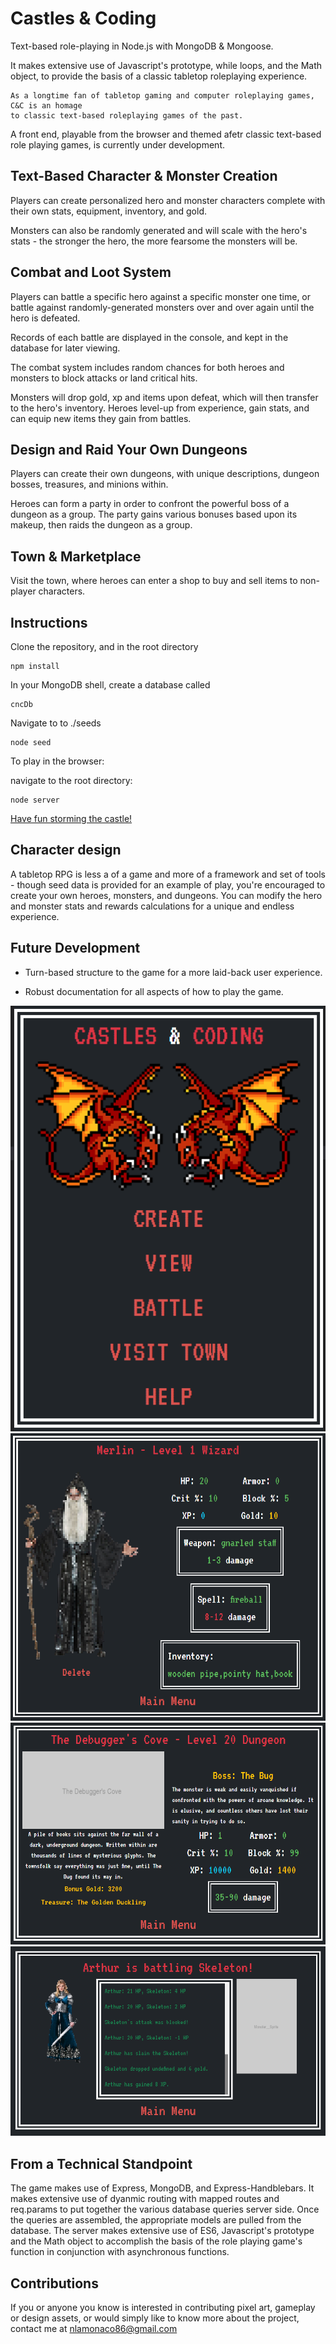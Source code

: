 # Castles & Coding

Text-based role-playing in Node.js with MongoDB & Mongoose.

It makes extensive use of Javascript's prototype, while loops, and the Math object, to provide the basis of a classic tabletop roleplaying experience. 

```
As a longtime fan of tabletop gaming and computer roleplaying games, C&C is an homage 
to classic text-based roleplaying games of the past.
```

A front end, playable from the browser and themed afetr classic text-based role playing games, is currently under development. 

## Text-Based Character & Monster Creation

Players can create personalized hero and monster characters complete with their own stats, equipment, inventory, and gold.

Monsters can also be randomly generated and will scale with the hero's stats - the stronger the hero, the more fearsome the monsters will be.

## Combat and Loot System

Players can battle a specific hero against a specific monster one time, or battle against randomly-generated monsters over and over again until the hero is defeated.

Records of each battle are displayed in the console, and kept in the database for later viewing.

The combat system includes random chances for both heroes and monsters to block attacks or land critical hits. 

Monsters will drop gold, xp and items upon defeat, which will then transfer to the hero's inventory. Heroes level-up from experience, gain stats, and can equip new items they gain from battles.

## Design and Raid Your Own Dungeons

Players can create their own dungeons, with unique descriptions, dungeon bosses, treasures, and minions within.

Heroes can form a party in order to confront the powerful boss of a dungeon as a group. The party gains various bonuses based upon its makeup, then raids the dungeon as a group.  

## Town & Marketplace

Visit the town, where heroes can enter a shop to buy and sell items to non-player characters.

## Instructions

Clone the repository, and in the root directory
```
npm install
```

In your MongoDB shell, create a database called 
```
cncDb
```

Navigate to to ./seeds
```
node seed
```

To play in the browser:

navigate to the root directory:

```
node server
```


[Have fun storming the castle!](https://www.youtube.com/watch?v=AjUmULa0R-8)

## Character design

A tabletop RPG is less a of a game and more of a framework and set of tools - though seed data is provided for an example of play, you're encouraged to create your own heroes, monsters, and dungeons. You can modify the hero and monster stats and rewards calculations for a unique and endless experience. 

## Future Development

- Turn-based structure to the game for a more laid-back user experience. 

- Robust documentation for all aspects of how to play the game.

![GUI](./screenshots/screenshot9.png)
![raiding a dungeon](./screenshots/screenshot11.png)
![viewing a hero](./screenshots/screenshot10.png)
![battle a monster](./screenshots/screenshot12.png)

## From a Technical Standpoint

The game makes use of Express, MongoDB, and Express-Handblebars. It makes extensive use of dyanmic routing with mapped routes and req.params to put together the various database queries server side. Once the queries are assembled, the appropriate models are pulled from the database. The server makes extensive use of ES6, Javascript's prototype and the Math object to accomplish the basis of the role playing game's function in conjunction with asynchronous functions.

## Contributions

If you or anyone you know is interested in contributing pixel art, gameplay or design assets, or would simply like to know more about the project, contact me at nlamonaco86@gmail.com